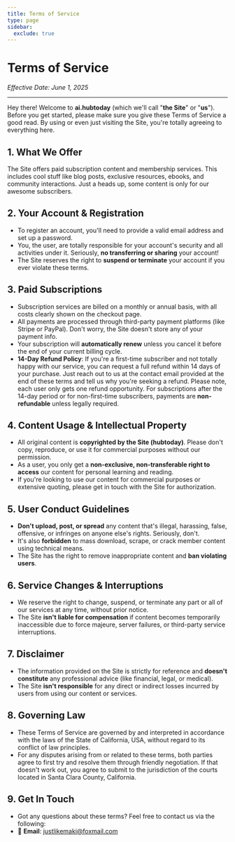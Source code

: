 ```yaml
---
title: Terms of Service
type: page
sidebar:
  exclude: true
---
```

# Terms of Service

*Effective Date: June 1, 2025*

---

Hey there! Welcome to **ai.hubtoday** (which we'll call "**the Site**" or "**us**"). Before you get started, please make sure you give these Terms of Service a good read. By using or even just visiting the Site, you're totally agreeing to everything here.

## 1. What We Offer

The Site offers paid subscription content and membership services. This includes cool stuff like blog posts, exclusive resources, ebooks, and community interactions. Just a heads up, some content is only for our awesome subscribers.

## 2. Your Account & Registration

*   To register an account, you'll need to provide a valid email address and set up a password.
*   You, the user, are totally responsible for your account's security and all activities under it. Seriously, **no transferring or sharing** your account!
*   The Site reserves the right to **suspend or terminate** your account if you ever violate these terms.

## 3. Paid Subscriptions

*   Subscription services are billed on a monthly or annual basis, with all costs clearly shown on the checkout page.
*   All payments are processed through third-party payment platforms (like Stripe or PayPal). Don't worry, the Site doesn't store any of your payment info.
*   Your subscription will **automatically renew** unless you cancel it before the end of your current billing cycle.
*   **14-Day Refund Policy**: If you're a first-time subscriber and not totally happy with our service, you can request a full refund within 14 days of your purchase. Just reach out to us at the contact email provided at the end of these terms and tell us why you're seeking a refund. Please note, each user only gets one refund opportunity. For subscriptions after the 14-day period or for non-first-time subscribers, payments are **non-refundable** unless legally required.

## 4. Content Usage & Intellectual Property

*   All original content is **copyrighted by the Site (hubtoday)**. Please don't copy, reproduce, or use it for commercial purposes without our permission.
*   As a user, you only get a **non-exclusive, non-transferable right to access** our content for personal learning and reading.
*   If you're looking to use our content for commercial purposes or extensive quoting, please get in touch with the Site for authorization.

## 5. User Conduct Guidelines

*   **Don't upload, post, or spread** any content that's illegal, harassing, false, offensive, or infringes on anyone else's rights. Seriously, don't.
*   It's also **forbidden** to mass download, scrape, or crack member content using technical means.
*   The Site has the right to remove inappropriate content and **ban violating users**.

## 6. Service Changes & Interruptions

*   We reserve the right to change, suspend, or terminate any part or all of our services at any time, without prior notice.
*   The Site **isn't liable for compensation** if content becomes temporarily inaccessible due to force majeure, server failures, or third-party service interruptions.

## 7. Disclaimer

*   The information provided on the Site is strictly for reference and **doesn't constitute** any professional advice (like financial, legal, or medical).
*   The Site **isn't responsible** for any direct or indirect losses incurred by users from using our content or services.

## 8. Governing Law

*   These Terms of Service are governed by and interpreted in accordance with the laws of the State of California, USA, without regard to its conflict of law principles.
*   For any disputes arising from or related to these terms, both parties agree to first try and resolve them through friendly negotiation. If that doesn't work out, you agree to submit to the jurisdiction of the courts located in Santa Clara County, California.

## 9. Get In Touch

*   Got any questions about these terms? Feel free to contact us via the following:
*   📧 **Email**: [justlikemaki@foxmail.com](mailto:justlikemaki@foxmail.com)